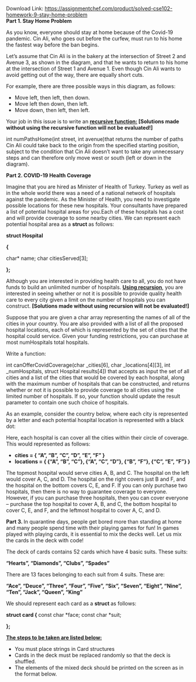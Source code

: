 Download Link: https://assignmentchef.com/product/solved-cse102-homework-9-stay-home-problem
<br>
<strong>Part 1.</strong><strong> Stay Home Problem  </strong>

As you know, everyone should stay at home because of the Covid-19 pandemic. Cin Ali, who goes out before the curfew, must run to his home the fastest way before the ban begins.

Let’s assume that Cin Ali is in the bakery at the intersection of Street 2 and Avenue 3, as shown in the diagram, and that he wants to return to his home at the intersection of Street 1 and Avenue 1. Even though Cin Ali wants to avoid getting out of the way, there are equally short cuts.

For example, there are three possible ways in this diagram, as follows:

<ul>

 <li>Move left, then left, then down.</li>

 <li>Move left then down, then left.</li>

 <li>Move down, then left, then left.</li>

</ul>

Your job in this issue is to write an <strong><u>recursive function:</u></strong><strong> [Solutions made without using the recursive function will not be evaluated!]</strong>

int numPathsHome(int street, int avenue)that returns the number of paths Cin Ali could take back to the origin from the specified starting position, subject to the condition that Cin Ali doesn’t want to take any unnecessary steps and can therefore only move west or south (left or down in the diagram).

<strong>Part 2.</strong><strong> COVID-19 Health Coverage </strong>

Imagine that you are hired as Minister of Health of Turkey. Turkey as well as in the whole world there was a need of a national network of hospitals against the pandemic. As the Minister of Health, you need to investigate possible locations for these new hospitals. Your consultants have prepared a list of potential hospital areas for you.Each of these hospitals has a cost and will provide coverage to some nearby cities. We can represent each potential hospital area as a <strong>struct </strong>as follows:




<strong>struct Hospital </strong>

<strong>{ </strong>

char* name;     char citiesServed[3];

<strong>}; </strong>




Although you are interested in providing health care to all, you do not have funds to build an unlimited number of hospitals. <strong><u>Using recursion</u></strong>, you are interested in seeing whether or not it is possible to provide quality health care to every city given a limit on the number of hospitals you can construct. <strong>[Solutions made without using recursion will not be evaluated!]</strong>

Suppose that you are given a char array representing the names of all of the cities in your country. You are also provided with a list of all the proposed hospital locations, each of which is represented by the set of cities that the hospital could service.  Given your funding restrictions, you can purchase at most numHospitals total hospitals.

Write a function:

int canOfferCovidCoverage(char _cities[6], char _locations[4][3], int _numHospitals, struct Hospital results[4]) that accepts as input the set of all cities and a list of the cities that would be covered by each hospital, along with the maximum number of hospitals that can be constructed, and returns whether or not it is possible to provide coverage to all cities using the limited number of hospitals.  If so, your function should update the result parameter to contain one such choice of hospitals.

As an example, consider the country below, where each city is represented by a letter and each potential hospital location is represented with a black dot:

Here, each hospital is can cover all the cities within their circle of coverage.  This would represented as follows:

<ul>

 <li><strong>cities = { “A”, “B”, “C”, “D”, “E”, “F” } </strong></li>

 <li><strong>locations = { {“A”, “B”, “C”}, {“A”, “C”, “D”}, {“B”, “F”}, {“C”, “E”, “F”} }</strong></li>

</ul>

The topmost hospital would serve cities A, B, and C. The hospital on the left would cover A, C, and D. The hospital on the right covers just B and F, and the hospital on the bottom covers C, E, and F. If you can only purchase two hospitals, then there is no way to guarantee coverage to everyone.  However, if you can purchase three hospitals, then you can cover everyone – purchase the top hospital to cover A, B, and C, the bottom hospital to cover C, E, and F, and the leftmost hospital to cover A, C, and D.

<strong>Part 3.</strong><strong> </strong>In quarantine days, people get bored more than standing at home and many people spend time with their playing games for fun! In games played with playing cards, it is essential to mix the decks well. Let us mix the cards in the deck with code!

The deck of cards contains 52 cards which have 4 basic suits. These suits:

<strong>“Hearts”, “Diamonds”, “Clubs”, “Spades” </strong>

There are 13 faces belonging to each suit from 4 suits. These are:

<strong>“Ace”, “Deuce”, “Three”, “Four”, “Five”, “Six”, “Seven”, “Eight”, “Nine”, “Ten”, “Jack”, “Queen”, “King”</strong>




We should represent each card as a <strong>struct </strong>as follows:

<strong>struct card { </strong>const char *face; const char *suit;

<strong>}; </strong>

<strong> </strong>

<strong><u>The steps to be taken are listed below:</u> </strong>

<ul>

 <li>You must place strings in Card structures</li>

 <li>Cards in the deck must be replaced randomly so that the deck is shuffled.</li>

 <li>The elements of the mixed deck should be printed on the screen as in the format below.</li>

</ul>


